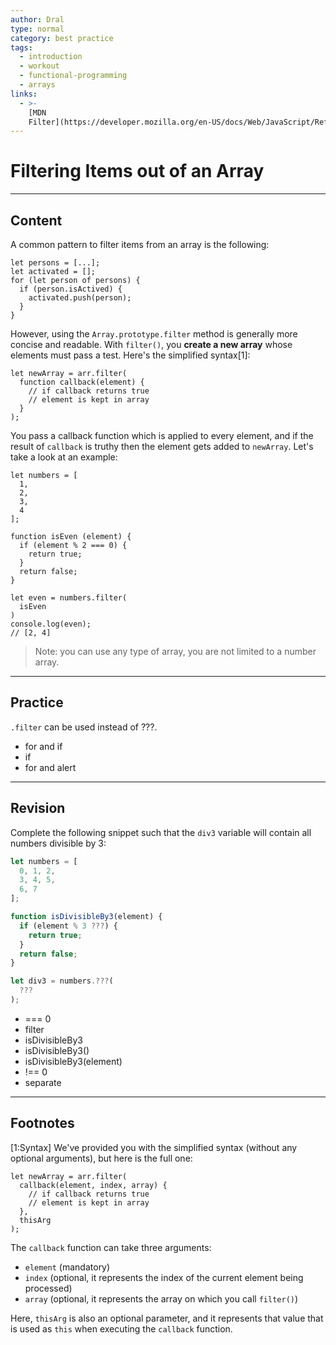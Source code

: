 ```yaml
---
author: Dral
type: normal
category: best practice
tags:
  - introduction
  - workout
  - functional-programming
  - arrays
links:
  - >-
    [MDN
    Filter](https://developer.mozilla.org/en-US/docs/Web/JavaScript/Reference/Global_Objects/Array/filter){documentation}
---
```


# Filtering Items out of an Array


---

## Content

A common pattern to filter items from an array is the following:

```plain-text
let persons = [...];
let activated = [];
for (let person of persons) {
  if (person.isActived) {
    activated.push(person);
  }
}
```

However, using the `Array.prototype.filter` method is generally more concise and readable. With `filter()`, you **create a new array** whose elements must pass a test. Here's the simplified syntax[1]:

```plain-text
let newArray = arr.filter(
  function callback(element) {
    // if callback returns true
    // element is kept in array
  }
);
```

You pass a callback function which is applied to every element, and if the result of `callback` is truthy then the element gets added to `newArray`. Let's take a look at an example:

```plain-text
let numbers = [
  1,
  2,
  3,
  4
];

function isEven (element) {
  if (element % 2 === 0) {
    return true;
  }
  return false;
}

let even = numbers.filter(
  isEven
)
console.log(even);
// [2, 4]
```

> Note: you can use any type of array, you are not limited to a number array.


---

## Practice

`.filter`  can be used instead of ???.

- for and if
- if
- for and alert


---

## Revision

Complete the following snippet such that the `div3` variable will contain all numbers divisible by 3:

```javascript
let numbers = [
  0, 1, 2,
  3, 4, 5,
  6, 7
];

function isDivisibleBy3(element) {
  if (element % 3 ???) {
    return true;
  }
  return false;
}

let div3 = numbers.???(
  ???
);
```

- === 0
- filter
- isDivisibleBy3
- isDivisibleBy3()
- isDivisibleBy3(element)
- !== 0
- separate


---

## Footnotes

[1:Syntax]
We've provided you with the simplified syntax (without any optional arguments), but here is the full one:

```plain-text
let newArray = arr.filter(
  callback(element, index, array) {
    // if callback returns true
    // element is kept in array
  },
  thisArg
);
```

The `callback` function can take three arguments:

- `element` (mandatory)
- `index` (optional, it represents the index of the current element being processed)
- `array` (optional, it represents the array on which you call `filter()`)

Here, `thisArg` is also an optional parameter, and it represents that value that is used as `this` when executing the `callback` function.

